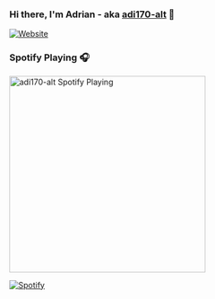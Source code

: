 ### Hi there, I'm Adrian - aka [adi170-alt][website] 👋

[![Website](https://img.shields.io/website?label=adi-discord.tk&style=for-the-badge&url=https%3A%2F%2Fadi170-alt.github.io%2Fadi170-alt%2F)](https://adi170-alt.github.io/adi170-alt/)

### Spotify Playing 🎧

[<img src="novatorem-brown-seven.vercel.app/api/spotify-playing" alt="adi170-alt Spotify Playing" width="350" />](https://open.spotify.com/user/swyqyimdc12jajde4vpwd2x1b)

[![Spotify](https://adi170-alt.vercel.app/api/spotify)](https://open.spotify.com/user/USER_NAME)


</details>

[website]: https://adi170-alt.github.io/adi170-alt/
[instagram]: https://instagram.com/_adi1708

